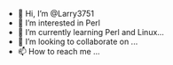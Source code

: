 - 👋 Hi, I’m @Larry3751
- 👀 I’m interested in Perl
- 🌱 I’m currently learning Perl and Linux...
- 💞️ I’m looking to collaborate on ...
- 📫 How to reach me ...

<!---
Larry3751/Larry3751 is a ✨ special ✨ repository because its `README.md` (this file) appears on your GitHub profile.
You can click the Preview link to take a look at your changes.
--->
